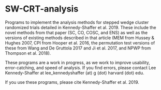# SW-CRT-analysis
Programs to implement the analysis methods for stepped wedge cluster randomized trials detailed in Kennedy-Shaffer et al. 2019. These include the novel methods from that paper (SC, CO, COSC, and ENS) as well as the versions of existing methods described in that article (MEM from Hussey & Hughes 2007, CPI from Hooper et al. 2016, the permutation test versions of these from Wang and De Gruttola 2017 and Ji et al. 2017, and NPWP from Thompson et al. 2018).

These programs are a work in progress, as we work to improve usability, error-catching, and speed of analysis. If you find errors, please contact Lee Kennedy-Shaffer at lee_kennedyshaffer (at) g (dot) harvard (dot) edu.

If you use these programs, please cite Kennedy-Shaffer et al. 2019.
